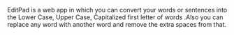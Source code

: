 EditPad is a web app in which you can convert your words or sentences into the Lower Case, Upper Case, Capitalized first letter of words .Also you can replace any word with another word and remove the extra spaces from that.
